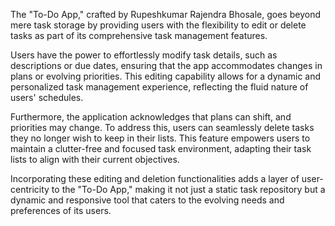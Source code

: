 The "To-Do App," crafted by Rupeshkumar Rajendra Bhosale, goes beyond mere task storage by providing users with the flexibility to edit or delete tasks as part of its comprehensive task management features.

Users have the power to effortlessly modify task details, such as descriptions or due dates, ensuring that the app accommodates changes in plans or evolving priorities. This editing capability allows for a dynamic and personalized task management experience, reflecting the fluid nature of users' schedules.

Furthermore, the application acknowledges that plans can shift, and priorities may change. To address this, users can seamlessly delete tasks they no longer wish to keep in their lists. This feature empowers users to maintain a clutter-free and focused task environment, adapting their task lists to align with their current objectives.

Incorporating these editing and deletion functionalities adds a layer of user-centricity to the "To-Do App," making it not just a static task repository but a dynamic and responsive tool that caters to the evolving needs and preferences of its users.
